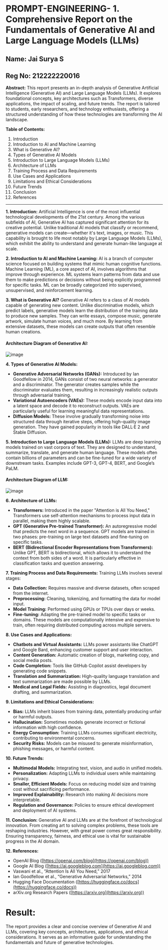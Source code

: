 # PROMPT-ENGINEERING- 1. Comprehensive Report on the Fundamentals of Generative AI and Large Language Models (LLMs)
## Name: Jai Surya S
## Reg No: 212222220016

**Abstract:**
This report presents an in-depth analysis of Generative Artificial Intelligence (Generative AI) and Large Language Models (LLMs). It explores foundational concepts, key architectures such as Transformers, diverse applications, the impact of scaling, and future trends. The report is tailored to students, early researchers, and technology enthusiasts, offering a structured understanding of how these technologies are transforming the AI landscape.

**Table of Contents:**

1. Introduction
2. Introduction to AI and Machine Learning
3. What is Generative AI?
4. Types of Generative AI Models
5. Introduction to Large Language Models (LLMs)
6. Architecture of LLMs
7. Training Process and Data Requirements
8. Use Cases and Applications
9. Limitations and Ethical Considerations
10. Future Trends
11. Conclusion
12. References

---

**1. Introduction:**
Artificial Intelligence is one of the most influential technological developments of the 21st century. Among the various subfields of AI, Generative AI has captured significant attention for its creative potential. Unlike traditional AI models that classify or recommend, generative models can create—whether it's text, images, or music. This capability is brought to life most notably by Large Language Models (LLMs), which exhibit the ability to understand and generate human-like language at scale.

**2. Introduction to AI and Machine Learning:**
AI is a branch of computer science focused on building systems that mimic human cognitive functions. Machine Learning (ML), a core aspect of AI, involves algorithms that improve through experience. ML systems learn patterns from data and use them to make predictions or decisions without being explicitly programmed for specific tasks. ML can be broadly categorized into supervised, unsupervised, and reinforcement learning.

**3. What is Generative AI?**
Generative AI refers to a class of AI models capable of generating new content. Unlike discriminative models, which predict labels, generative models learn the distribution of the training data to produce new samples. They can write essays, compose music, generate artwork, simulate human voices, and much more. By learning from extensive datasets, these models can create outputs that often resemble human creations.
#### Architecture Diagram of Generative AI:
![image](https://github.com/user-attachments/assets/2f6cfc26-c973-46a8-8ee7-892f8cc7099b)


**4. Types of Generative AI Models:**

* **Generative Adversarial Networks (GANs):** Introduced by Ian Goodfellow in 2014, GANs consist of two neural networks: a generator and a discriminator. The generator creates samples while the discriminator evaluates them, resulting in increasingly realistic outputs through adversarial training.
* **Variational Autoencoders (VAEs):** These models encode input data into a latent space and decode it to reconstruct outputs. VAEs are particularly useful for learning meaningful data representations.
* **Diffusion Models:** These involve gradually transforming noise into structured data through iterative steps, offering high-quality image generation. They have gained popularity in tools like DALL·E 2 and Stable Diffusion.
  


**5. Introduction to Large Language Models (LLMs):**
LLMs are deep learning models trained on vast corpora of text. They are designed to understand, summarize, translate, and generate human language. These models often contain billions of parameters and can be fine-tuned for a wide variety of downstream tasks. Examples include GPT-3, GPT-4, BERT, and Google’s PaLM.

#### Architecture Diagram of LLM:
![image](https://github.com/user-attachments/assets/98156309-34ef-4bee-a1c2-025893c7db6f)



**6. Architecture of LLMs:**

* **Transformers:** Introduced in the paper "Attention is All You Need," Transformers use self-attention mechanisms to process input data in parallel, making them highly scalable.
* **GPT (Generative Pre-trained Transformer):** An autoregressive model that predicts the next word in a sequence. GPT models are trained in two phases: pre-training on large text datasets and fine-tuning on specific tasks.
* **BERT (Bidirectional Encoder Representations from Transformers):** Unlike GPT, BERT is bidirectional, which allows it to understand the context from both sides of a word. It is particularly effective in classification tasks and question answering.

**7. Training Process and Data Requirements:**
Training LLMs involves several stages:

* **Data Collection:** Requires massive and diverse datasets, often scraped from the internet.
* **Preprocessing:** Cleaning, tokenizing, and formatting the data for model input.
* **Model Training:** Performed using GPUs or TPUs over days or weeks.
* **Fine-tuning:** Adapting the pre-trained model to specific tasks or domains.
  These models are computationally intensive and expensive to train, often requiring distributed computing across multiple servers.

**8. Use Cases and Applications:**

* **Chatbots and Virtual Assistants:** LLMs power assistants like ChatGPT and Google Bard, enhancing customer support and user interaction.
* **Content Generation:** Automatic creation of blogs, marketing copy, and social media posts.
* **Code Completion:** Tools like GitHub Copilot assist developers by generating code snippets.
* **Translation and Summarization:** High-quality language translation and text summarization are made possible by LLMs.
* **Medical and Legal Fields:** Assisting in diagnostics, legal document drafting, and summarization.

**9. Limitations and Ethical Considerations:**

* **Bias:** LLMs inherit biases from training data, potentially producing unfair or harmful outputs.
* **Hallucination:** Sometimes models generate incorrect or fictional information with high confidence.
* **Energy Consumption:** Training LLMs consumes significant electricity, contributing to environmental concerns.
* **Security Risks:** Models can be misused to generate misinformation, phishing messages, or harmful content.

**10. Future Trends:**

* **Multimodal Models:** Integrating text, vision, and audio in unified models.
* **Personalization:** Adapting LLMs to individual users while maintaining privacy.
* **Smaller, Efficient Models:** Focus on reducing model size and training cost without sacrificing performance.
* **Improved Explainability:** Research into making AI decisions more interpretable.
* **Regulation and Governance:** Policies to ensure ethical development and deployment of AI systems.

**11. Conclusion:**
Generative AI and LLMs are at the forefront of technological innovation. From creating art to solving complex problems, these tools are reshaping industries. However, with great power comes great responsibility. Ensuring transparency, fairness, and ethical use is vital for sustainable progress in the AI domain.

**12. References:**

* OpenAI Blog ([https://openai.com/blog](https://openai.com/blog))
* Google AI Blog ([https://ai.googleblog.com](https://ai.googleblog.com))
* Vaswani et al., “Attention Is All You Need,” 2017
* Ian Goodfellow et al., “Generative Adversarial Networks,” 2014
* Hugging Face Documentation ([https://huggingface.co/docs](https://huggingface.co/docs))
* arXiv.org Research Papers ([https://arxiv.org](https://arxiv.org))




# Result:
The report provides a clear and concise overview of Generative AI and LLMs, covering key concepts, architectures, applications, and ethical considerations. It serves as an informative guide for understanding the fundamentals and future of generative technologies.
